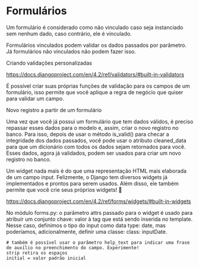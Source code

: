 # Formulários 

Um formulário é considerado como não vinculado caso seja instanciado sem nenhum dado, caso contrário, ele é vinculado.

Formulários vinculados podem validar os dados passados por parâmetro. Já formulários não vinculados não podem fazer isso.

Criando validações personalizadas

https://docs.djangoproject.com/en/4.2/ref/validators/#built-in-validators


É possível criar suas próprias funções de validação para os campos de um formulário, isso permite que você aplique a regra de negócio que quiser para validar um campo.


Novo registro a partir de um formulário

Uma vez que você já possui um formulário que tem dados válidos, é preciso repassar esses dados para o modelo e, assim, criar o novo registro no banco. Para isso, depois de usar o método is_valid() para checar a integridade dos dados passados, você pode usar o atributo cleaned_data para que um dicionário com todos os dados sejam retornados para você. Esses dados, agora já validados, podem ser usados para criar um novo registro no banco.

Um widget nada mais é do que uma representação HTML mais elaborada de um campo input. Felizmente, o Django tem diversos widgets já implementados e prontos para serem usados. Além disso, ele também permite que você crie seus próprios widgets! 🤯

https://docs.djangoproject.com/en/4.2/ref/forms/widgets/#built-in-widgets

No módulo forms.py:
o parâmetro attrs passado para o widget é usado para atribuir um conjunto chave: valor à tag que está sendo inserida no template. Nesse caso, definimos o tipo do input como data type: date, mas poderíamos, adicionalmente, definir uma classe: class: inputDate.

    # também é possível usar o parâmetro help_text para indicar uma frase de auxílio no preenchimento do campo. Experimente!
    strip retira os espaços
    initial = valor padrão inicial
